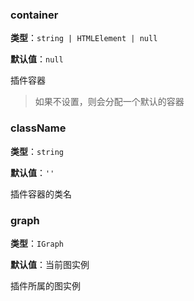 ### container

**类型**：`string | HTMLElement | null`

**默认值**：`null`

插件容器

> 如果不设置，则会分配一个默认的容器

### className

**类型**：`string`

**默认值**：`''`

插件容器的类名

### graph

**类型**：`IGraph`

**默认值**：当前图实例

插件所属的图实例
